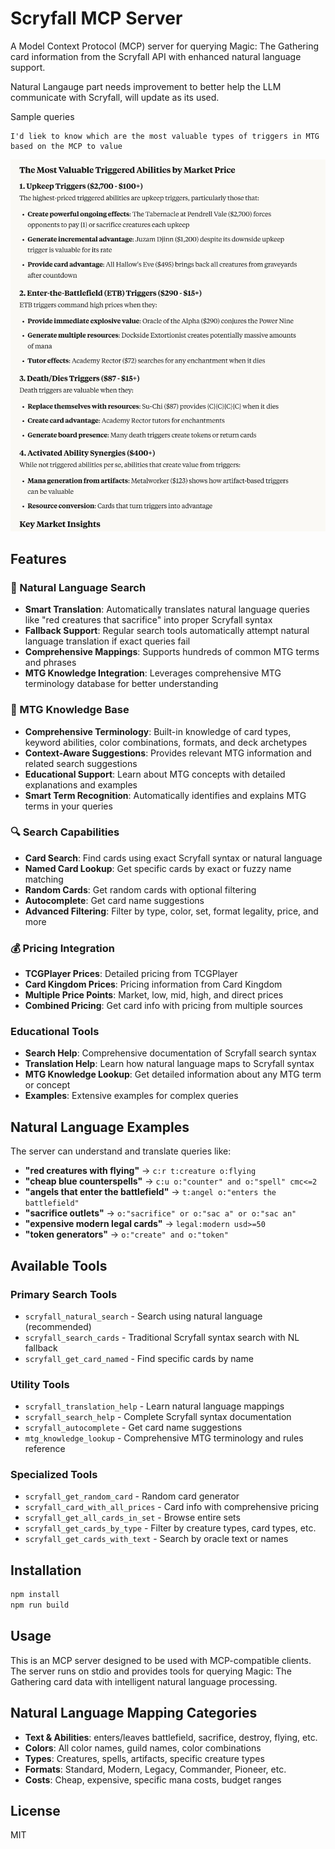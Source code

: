# Scryfall MCP Server

A Model Context Protocol (MCP) server for querying Magic: The Gathering card information from the Scryfall API with enhanced natural language support.

Natural Langauge part needs improvement to better help the LLM communicate with Scryfall, will update as its used.

Sample queries
```
I'd liek to know which are the most valuable types of triggers in MTG based on the MCP to value
```

![sample](image.png)

## Features

### 🎯 Natural Language Search
- **Smart Translation**: Automatically translates natural language queries like "red creatures that sacrifice" into proper Scryfall syntax
- **Fallback Support**: Regular search tools automatically attempt natural language translation if exact queries fail
- **Comprehensive Mappings**: Supports hundreds of common MTG terms and phrases
- **MTG Knowledge Integration**: Leverages comprehensive MTG terminology database for better understanding

### 🧠 MTG Knowledge Base
- **Comprehensive Terminology**: Built-in knowledge of card types, keyword abilities, color combinations, formats, and deck archetypes
- **Context-Aware Suggestions**: Provides relevant MTG information and related search suggestions
- **Educational Support**: Learn about MTG concepts with detailed explanations and examples
- **Smart Term Recognition**: Automatically identifies and explains MTG terms in your queries

### 🔍 Search Capabilities
- **Card Search**: Find cards using exact Scryfall syntax or natural language
- **Named Card Lookup**: Get specific cards by exact or fuzzy name matching
- **Random Cards**: Get random cards with optional filtering
- **Autocomplete**: Get card name suggestions
- **Advanced Filtering**: Filter by type, color, set, format legality, price, and more

### 💰 Pricing Integration
- **TCGPlayer Prices**: Detailed pricing from TCGPlayer
- **Card Kingdom Prices**: Pricing information from Card Kingdom
- **Multiple Price Points**: Market, low, mid, high, and direct prices
- **Combined Pricing**: Get card info with pricing from multiple sources

### Educational Tools
- **Search Help**: Comprehensive documentation of Scryfall search syntax
- **Translation Help**: Learn how natural language maps to Scryfall syntax
- **MTG Knowledge Lookup**: Get detailed information about any MTG term or concept
- **Examples**: Extensive examples for complex queries

## Natural Language Examples

The server can understand and translate queries like:

- **"red creatures with flying"** → `c:r t:creature o:flying`
- **"cheap blue counterspells"** → `c:u o:"counter" and o:"spell" cmc<=2`
- **"angels that enter the battlefield"** → `t:angel o:"enters the battlefield"`
- **"sacrifice outlets"** → `o:"sacrifice" or o:"sac a" or o:"sac an"`
- **"expensive modern legal cards"** → `legal:modern usd>=50`
- **"token generators"** → `o:"create" and o:"token"`

## Available Tools

### Primary Search Tools
- `scryfall_natural_search` - Search using natural language (recommended)
- `scryfall_search_cards` - Traditional Scryfall syntax search with NL fallback
- `scryfall_get_card_named` - Find specific cards by name

### Utility Tools
- `scryfall_translation_help` - Learn natural language mappings
- `scryfall_search_help` - Complete Scryfall syntax documentation
- `scryfall_autocomplete` - Get card name suggestions
- `mtg_knowledge_lookup` - Comprehensive MTG terminology and rules reference

### Specialized Tools
- `scryfall_get_random_card` - Random card generator
- `scryfall_card_with_all_prices` - Card info with comprehensive pricing
- `scryfall_get_all_cards_in_set` - Browse entire sets
- `scryfall_get_cards_by_type` - Filter by creature types, card types, etc.
- `scryfall_get_cards_with_text` - Search by oracle text or names

## Installation

```bash
npm install
npm run build
```

## Usage

This is an MCP server designed to be used with MCP-compatible clients. The server runs on stdio and provides tools for querying Magic: The Gathering card data with intelligent natural language processing.

## Natural Language Mapping Categories

- **Text & Abilities**: enters/leaves battlefield, sacrifice, destroy, flying, etc.
- **Colors**: All color names, guild names, color combinations
- **Types**: Creatures, spells, artifacts, specific creature types
- **Formats**: Standard, Modern, Legacy, Commander, Pioneer, etc.
- **Costs**: Cheap, expensive, specific mana costs, budget ranges

## License

MIT
